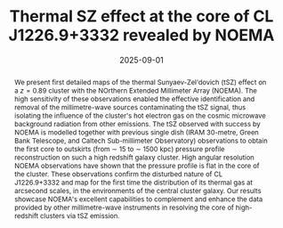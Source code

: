 ---
title: "Thermal SZ effect at the core of CL J1226.9+3332 revealed by NOEMA"
collection: "publications"
category: "co_papers"
permalink: /publications/2025arXiv250914048M
link: https://ui.adsabs.harvard.edu/abs/2025arXiv250914048M/abstract
date: 2025-09-01
venue: "arXiv e-prints"
citation: "Muñoz-Echeverría, M., Macías-Pérez, J.-F., Neri, R., et al. (2025), arXiv e-prints, arXiv:2509.14048."
abstract: "We present first detailed maps of the thermal Sunyaev-Zel'dovich (tSZ) effect on a $z = 0.89$ cluster with the NOrthern Extended Millimeter Array (NOEMA). The high sensitivity of these observations enabled the effective identification and removal of the millimetre-wave sources contaminating the tSZ signal, thus isolating the influence of the cluster's hot electron gas on the cosmic microwave background radiation from other emissions. The tSZ observed with success by NOEMA is modelled together with previous single dish (IRAM 30-metre, Green Bank Telescope, and Caltech Sub-millimeter Observatory) observations to obtain the first core to outskirts (from $\\sim$ 15 to $\\sim$ 1500 kpc) pressure profile reconstruction on such a high redshift galaxy cluster. High angular resolution NOEMA observations have shown that the pressure profile is flat in the core of the cluster. These observations confirm the disturbed nature of CL J1226.9+3332 and map for the first time the distribution of its thermal gas at arcsecond scales, in the environments of the central cluster galaxy. Our results showcase NOEMA's excellent capabilities to complement and enhance the data provided by other millimetre-wave instruments in resolving the core of high-redshift clusters via tSZ emission."
---